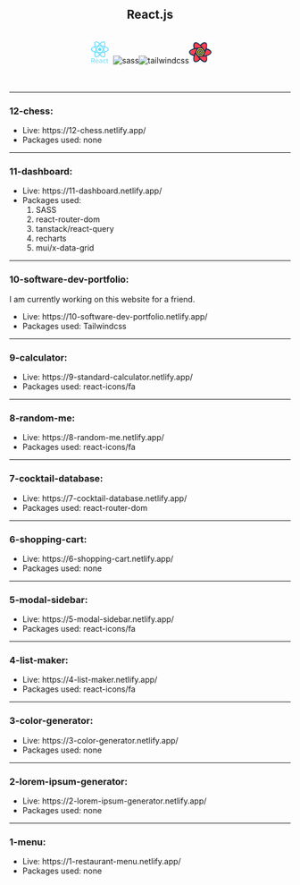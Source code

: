 <div align="center"><h2>React.js</h2><br><img src="https://raw.githubusercontent.com/devicons/devicon/master/icons/react/react-original-wordmark.svg" alt="react" width="40" height="40"/>
<img src="https://www.vectorlogo.zone/logos/sass-lang/sass-lang-icon.svg" alt="sass" width="40" height="40"/><img src="https://www.vectorlogo.zone/logos/tailwindcss/tailwindcss-icon.svg" alt="tailwindcss" width="40" height="40"/><img src="https://raw.githubusercontent.com/bestofjs/bestofjs/master/apps/bestofjs-nextjs/public/logos/react-query.dark.svg" alt="tanstack/react-query" width="40" height="40"/></div><br>

<br>
<hr>
<div><h3>12-chess:</h3>
 <ul>
 <li>Live: https://12-chess.netlify.app/</li>
 <li>
 Packages used: none
 </li>
 </ul>
 </div>
<hr>

 <div><h3>11-dashboard:</h3>
 <ul>
 <li>Live: https://11-dashboard.netlify.app/</li>
 <li>
 Packages used:
  <ol>
   <li>SASS</li>
   <li>react-router-dom</li>
   <li>tanstack/react-query</li>
   <li>recharts</li>
   <li>mui/x-data-grid</li>
  </ol>
 </li>
 </ul>
 </div>
<hr>
 
 <div><h3>10-software-dev-portfolio:</h3>
 I am currently working on this website for a friend.
 <ul>
 <li>Live: https://10-software-dev-portfolio.netlify.app/</li>
 <li>
 Packages used: Tailwindcss
 </li>
 </ul>
 </div>
<hr>

<div><h3>9-calculator:</h3>
 <ul>
 <li>Live: https://9-standard-calculator.netlify.app/</li>
 <li>
 Packages used: react-icons/fa
 </li>
 </ul>
 </div>
<hr>

 <div><h3>8-random-me:</h3>
 <ul>
 <li>Live: https://8-random-me.netlify.app/</li>
 <li>
 Packages used: react-icons/fa
 </li>
 </ul>
 </div>
<hr>

 <div><h3>7-cocktail-database:</h3>
 <ul>
 <li>Live: https://7-cocktail-database.netlify.app/</li>
 <li>
 Packages used: react-router-dom
 </li>
 </ul>
 </div>
<hr>

 <div><h3>6-shopping-cart:</h3>
 <ul>
 <li>Live: https://6-shopping-cart.netlify.app/</li>
 <li>
 Packages used: none
 </li>
 </ul>
 </div>
<hr>

 <div><h3>5-modal-sidebar:</h3>
 <ul>
 <li>Live: https://5-modal-sidebar.netlify.app/</li>
 <li>
 Packages used: react-icons/fa
 </li>
 </ul>
 </div>
<hr>

 <div><h3>4-list-maker:</h3>
 <ul>
 <li>Live: https://4-list-maker.netlify.app/</li>
 <li>
 Packages used: react-icons/fa
 </li>
 </ul>
 </div>
<hr>

 <div><h3>3-color-generator:</h3>
 <ul>
 <li>Live: https://3-color-generator.netlify.app/</li>
 <li>
 Packages used: none
 </li>
 </ul>
 </div>
<hr>

 <div><h3>2-lorem-ipsum-generator:</h3>
 <ul>
 <li>Live: https://2-lorem-ipsum-generator.netlify.app/</li>
 <li>
 Packages used: none
 </li>
 </ul>
 </div>
<hr>
 
 <div><h3>1-menu:</h3>
 <ul>
 <li>Live: https://1-restaurant-menu.netlify.app/</li>
 <li>
 Packages used: none
 </li>
 </ul>
 </div>
 </div>
